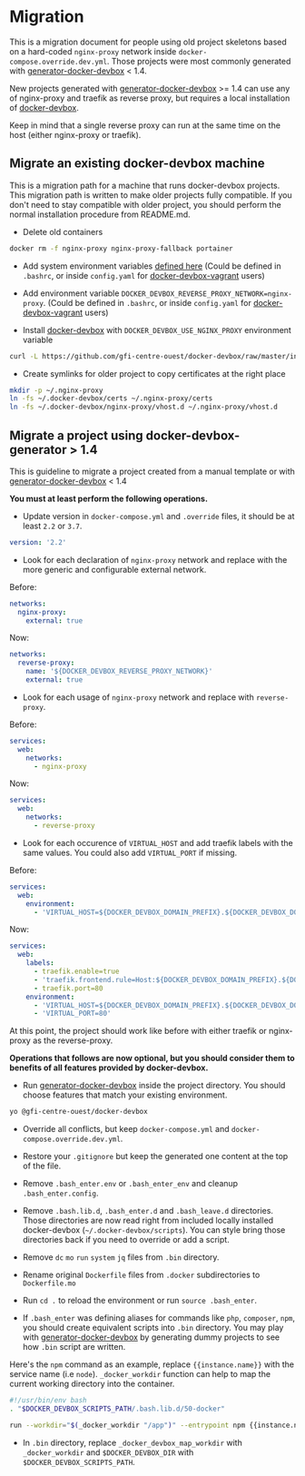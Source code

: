 Migration
=========

This is a migration document for people using old project skeletons based on a hard-coded `nginx-proxy` network inside 
`docker-compose.override.dev.yml`. Those projects were most commonly generated with 
[generator-docker-devbox](https://github.com/gfi-centre-ouest/generator-docker-devbox) < 1.4.

New projects generated with [generator-docker-devbox](https://github.com/gfi-centre-ouest/generator-docker-devbox) >= 1.4 
can use any of nginx-proxy and traefik as reverse proxy, but requires a local installation of 
[docker-devbox](https://github.com/gfi-centre-ouest/docker-devbox). 

Keep in mind that a single reverse proxy can run at the same time on the host (either nginx-proxy or traefik).

Migrate an existing docker-devbox machine
-----------------------------------------

This is a migration path for a machine that runs docker-devbox projects. This migration path is written to make older 
projects fully compatible. If you don't need to stay compatible with older project, you should perform the normal 
installation procedure from README.md.

- Delete old containers

```bash
docker rm -f nginx-proxy nginx-proxy-fallback portainer
```

- Add system environment variables
[defined here](https://github.com/gfi-centre-ouest/docker-devbox-vagrant/blob/master/config.example.yaml#L11-L18) 
(Could be defined in `.bashrc`, or inside `config.yaml` for [docker-devbox-vagrant](https://github.com/gfi-centre-ouest/docker-devbox-vagrant) users)

- Add environment variable `DOCKER_DEVBOX_REVERSE_PROXY_NETWORK=nginx-proxy`. 
(Could be defined in `.bashrc`, or inside `config.yaml` for [docker-devbox-vagrant](https://github.com/gfi-centre-ouest/docker-devbox-vagrant) users)

- Install [docker-devbox](https://github.com/gfi-centre-ouest/docker-devbox) with `DOCKER_DEVBOX_USE_NGINX_PROXY` environment variable

```bash
curl -L https://github.com/gfi-centre-ouest/docker-devbox/raw/master/installer | DOCKER_DEVBOX_USE_NGINX_PROXY=1 bash
```

- Create symlinks for older project to copy certificates at the right place

```bash
mkdir -p ~/.nginx-proxy
ln -fs ~/.docker-devbox/certs ~/.nginx-proxy/certs
ln -fs ~/.docker-devbox/nginx-proxy/vhost.d ~/.nginx-proxy/vhost.d
```

Migrate a project using docker-devbox-generator > 1.4
-----------------------------------------------------

This is guideline to migrate a project created from a manual template or with 
[generator-docker-devbox](https://github.com/gfi-centre-ouest/generator-docker-devbox) < 1.4

**You must at least perform the following operations.**

- Update version in `docker-compose.yml` and `.override` files, it should be at least `2.2` or `3.7`.

```yaml
version: '2.2'
```

- Look for each declaration of `nginx-proxy` network and replace with the more generic and configurable external network.

Before:
```yaml
networks:
  nginx-proxy:
    external: true
```

Now:
```yaml
networks:
  reverse-proxy:
    name: '${DOCKER_DEVBOX_REVERSE_PROXY_NETWORK}'
    external: true
```

- Look for each usage of `nginx-proxy` network and replace with `reverse-proxy`.

Before:
```yaml
services:
  web:
    networks:
      - nginx-proxy
```

Now:
```yaml
services:
  web:
    networks:
      - reverse-proxy
```

- Look for each occurence of `VIRTUAL_HOST` and add traefik labels with the same values. You could also add 
`VIRTUAL_PORT` if missing.

Before:
```yaml
services:
  web:
    environment:
      - 'VIRTUAL_HOST=${DOCKER_DEVBOX_DOMAIN_PREFIX}.${DOCKER_DEVBOX_DOMAIN}'
```

Now:
```yaml
services:
  web:
    labels:
      - traefik.enable=true
      - 'traefik.frontend.rule=Host:${DOCKER_DEVBOX_DOMAIN_PREFIX}.${DOCKER_DEVBOX_DOMAIN}'
      - traefik.port=80
    environment:
      - 'VIRTUAL_HOST=${DOCKER_DEVBOX_DOMAIN_PREFIX}.${DOCKER_DEVBOX_DOMAIN}'
      - 'VIRTUAL_PORT=80'
```

At this point, the project should work like before with either traefik or nginx-proxy as the reverse-proxy.

**Operations that follows are now optional, but you should consider them to benefits of all features provided by docker-devbox.**

- Run [generator-docker-devbox](https://github.com/gfi-centre-ouest/generator-docker-devbox) inside the project 
directory. You should choose features that match your existing environment.

```bash
yo @gfi-centre-ouest/docker-devbox
``` 

- Override all conflicts, but keep `docker-compose.yml` and `docker-compose.override.dev.yml`.

- Restore your `.gitignore` but keep the generated one content at the top of the file.

- Remove `.bash_enter.env` or `.bash_enter_env` and cleanup `.bash_enter.config`.

- Remove `.bash.lib.d`, `.bash_enter.d` and `.bash_leave.d` directories. Those directories are now read right from 
included locally installed docker-devbox (`~/.docker-devbox/scripts`). You can style bring those directories back if 
you need to override or add a script.

- Remove `dc` `mo` `run` `system` `jq` files from `.bin` directory.

- Rename original `Dockerfile` files from `.docker` subdirectories to `Dockerfile.mo`

- Run `cd .` to reload the environment or run `source .bash_enter`.

- If `.bash_enter` was defining aliases for commands like `php`, `composer`, `npm`, you should create equivalent 
scripts into `.bin` directory. You may play with 
[generator-docker-devbox](https://github.com/gfi-centre-ouest/generator-docker-devbox) by generating dummy projects to 
see how `.bin` script are written.

Here's the `npm` command as an example, replace `{{instance.name}}` with the service name (i.e `node`). 
`_docker_workdir` function can help to map the current working directory into the container.

```bash
#!/usr/bin/env bash
. "$DOCKER_DEVBOX_SCRIPTS_PATH/.bash.lib.d/50-docker"

run --workdir="$(_docker_workdir "/app")" --entrypoint npm {{instance.name}} "$@"
```

- In `.bin` directory, replace `_docker_devbox_map_workdir` with `_docker_workdir` and 
`$DOCKER_DEVBOX_DIR` with `$DOCKER_DEVBOX_SCRIPTS_PATH`.